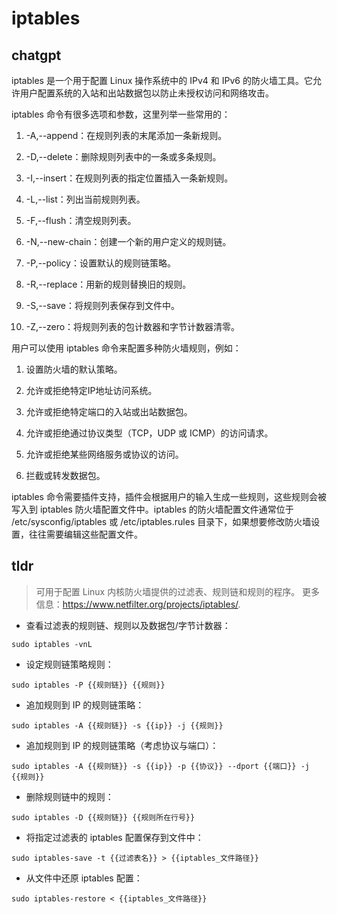 # iptables 
## chatgpt 
iptables 是一个用于配置 Linux 操作系统中的 IPv4 和 IPv6 的防火墙工具。它允许用户配置系统的入站和出站数据包以防止未授权访问和网络攻击。

iptables 命令有很多选项和参数，这里列举一些常用的：

1. -A,--append：在规则列表的末尾添加一条新规则。

2. -D,--delete：删除规则列表中的一条或多条规则。

3. -I,--insert：在规则列表的指定位置插入一条新规则。

4. -L,--list：列出当前规则列表。

5. -F,--flush：清空规则列表。

6. -N,--new-chain：创建一个新的用户定义的规则链。

7. -P,--policy：设置默认的规则链策略。

8. -R,--replace：用新的规则替换旧的规则。

9. -S,--save：将规则列表保存到文件中。

10. -Z,--zero：将规则列表的包计数器和字节计数器清零。

用户可以使用 iptables 命令来配置多种防火墙规则，例如：

1. 设置防火墙的默认策略。

2. 允许或拒绝特定IP地址访问系统。

3. 允许或拒绝特定端口的入站或出站数据包。

4. 允许或拒绝通过协议类型（TCP，UDP 或 ICMP）的访问请求。

5. 允许或拒绝某些网络服务或协议的访问。

6. 拦截或转发数据包。

iptables 命令需要插件支持，插件会根据用户的输入生成一些规则，这些规则会被写入到 iptables 防火墙配置文件中。iptables 的防火墙配置文件通常位于 /etc/sysconfig/iptables 或 /etc/iptables.rules 目录下，如果想要修改防火墙设置，往往需要编辑这些配置文件。 

## tldr 
 
> 可用于配置 Linux 内核防火墙提供的过滤表、规则链和规则的程序。
> 更多信息：<https://www.netfilter.org/projects/iptables/>.

- 查看过滤表的规则链、规则以及数据包/字节计数器：

`sudo iptables -vnL`

- 设定规则链策略规则：

`sudo iptables -P {{规则链}} {{规则}}`

- 追加规则到 IP 的规则链策略：

`sudo iptables -A {{规则链}} -s {{ip}} -j {{规则}}`

- 追加规则到 IP 的规则链策略（考虑协议与端口）：

`sudo iptables -A {{规则链}} -s {{ip}} -p {{协议}} --dport {{端口}} -j {{规则}}`

- 删除规则链中的规则：

`sudo iptables -D {{规则链}} {{规则所在行号}}`

- 将指定过滤表的 iptables 配置保存到文件中：

`sudo iptables-save -t {{过滤表名}} > {{iptables_文件路径}}`

- 从文件中还原 iptables 配置：

`sudo iptables-restore < {{iptables_文件路径}}`
